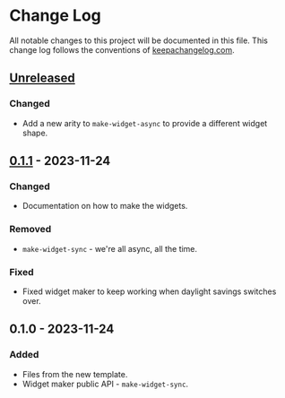# Change Log
All notable changes to this project will be documented in this file. This change log follows the conventions of [keepachangelog.com](http://keepachangelog.com/).

## [Unreleased]
### Changed
- Add a new arity to `make-widget-async` to provide a different widget shape.

## [0.1.1] - 2023-11-24
### Changed
- Documentation on how to make the widgets.

### Removed
- `make-widget-sync` - we're all async, all the time.

### Fixed
- Fixed widget maker to keep working when daylight savings switches over.

## 0.1.0 - 2023-11-24
### Added
- Files from the new template.
- Widget maker public API - `make-widget-sync`.

[Unreleased]: https://github.com/spinner/spinner/compare/0.1.1...HEAD
[0.1.1]: https://github.com/spinner/spinner/compare/0.1.0...0.1.1
